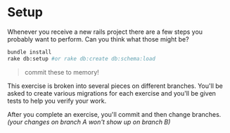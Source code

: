 # Setup

Whenever you receive a new rails project there are a few steps you probably want to perform.  Can you think what those might be?

```sh
bundle install
rake db:setup #or rake db:create db:schema:load
```
> commit these to memory!


This exercise is broken into several pieces on different branches.  You'll be asked to create various migrations for each exercise and you'll be given tests to help you verify your work.

After you complete an exercise, you'll commit and then change branches.  *(your changes on branch A won't show up on branch B)*


